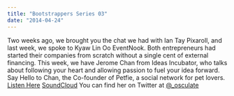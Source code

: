 ```yaml
---
title: "Bootstrappers Series 03"
date: "2014-04-24"
---
```


Two weeks ago, we brought you the chat we had with Ian Tay Pixaroll, and last week, we spoke to Kyaw Lin Oo EventNook. Both entrepreneurs had started their companies from scratch without a single cent of external financing. This week, we have Jerome Chan from Ideas Incubator, who talks about following your heart and allowing passion to fuel your idea forward. Say Hello to Chan, the Co-founder of Petfie, a social network for pet lovers. [Listen Here](https://archive.org/download/Bootstrappers3UPDATED/Bootstrappers%203%20UPDATED.mp3) [SoundCloud](https://soundcloud.com/e27co/e27-bootstrappers-03-ideas-incubator-jerome-chan) You can find her on Twitter at [@\_osculate](https://twitter.com/_osculate)

